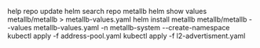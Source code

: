 help repo update
helm search repo metallb
helm show values metallb/metallb > metallb-values.yaml
helm install metallb metallb/metallb --values metallb-values.yaml -n metallb-system --create-namespace
kubectl apply -f address-pool.yaml
kubectl apply -f l2-advertisment.yaml
